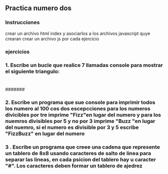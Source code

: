 ## Practica numero dos
### Instrucciones
crear un archivo html  index y asociarlos  a los archivos javascript quye crearan
crear un archivo js por cada ejercicio
### ejercicios
### 1. Escribe un bucle que realice 7 llamadas console para mostrar el siguiente triangulo:
#
##
###
####
#####
######
#######
### 2. Escribe un programa que sue console para imprimir todos los numero al 100 cos dos escepcciones para los numeros divicibles por tre imprime "Fizz"en lugar del numero y para los nuemros divisibles por 5 y no por 3 imprime "Buzz "en lugar  del nuemro, si el numero es divisible por 3 y 5 escribe "FizzBuzz" en lugar del numero
### 3 . Escribe un programa que creee una cadena que represente un tablero de 8x8 usando caracteres de salto de linea para separar las lineas, en cada psicion del tablero hay u caracter  "#". Los caracteres deben formar un tablero de ajedrez